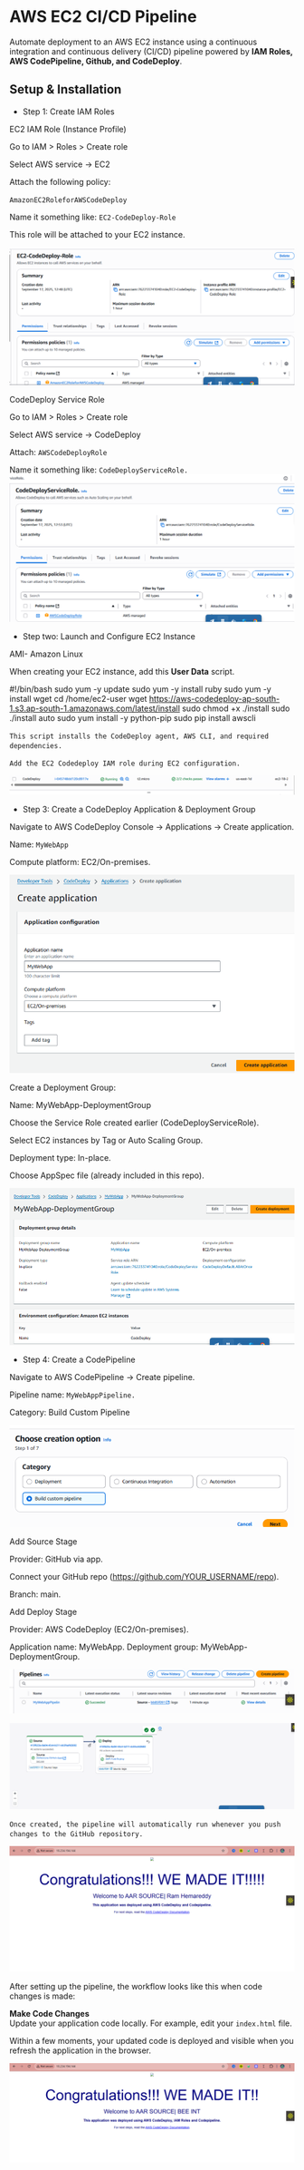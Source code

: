 # AWS EC2 CI/CD Pipeline

Automate deployment to an AWS EC2 instance using a continuous integration and continuous delivery (CI/CD) pipeline powered by **IAM Roles, AWS CodePipeline, Github, and CodeDeploy**.

## Setup & Installation

 - Step 1: Create IAM Roles

EC2 IAM Role (Instance Profile)

Go to IAM > Roles > Create role

Select AWS service → EC2

Attach the following policy:

`AmazonEC2RoleforAWSCodeDeploy`

Name it something like: `EC2-CodeDeploy-Role`

This role will be attached to your EC2 instance.

![](img/EC2-CodeDeploy-Role.png)


CodeDeploy Service Role

Go to IAM > Roles > Create role

Select AWS service → CodeDeploy

Attach: `AWSCodeDeployRole`

Name it something like: `CodeDeployServiceRole.`
![](img/CodeDeployServiceRole.png)

- Step two: Launch and Configure EC2 Instance

AMI- Amazon Linux


When creating your EC2 instance, add this **User Data** script.


#!/bin/bash
sudo yum -y update
sudo yum -y install ruby
sudo yum -y install wget
cd /home/ec2-user
wget https://aws-codedeploy-ap-south-1.s3.ap-south-1.amazonaws.com/latest/install
sudo chmod +x ./install
sudo ./install auto
sudo yum install -y python-pip
sudo pip install awscli

`This script installs the CodeDeploy agent, AWS CLI, and required dependencies.`

`Add the EC2 Codedeploy IAM role during EC2 configuration.`

![](img/EC2.png)

 - Step 3: Create a CodeDeploy Application & Deployment Group

Navigate to AWS CodeDeploy Console → Applications → Create application.

Name: `MyWebApp`

Compute platform: EC2/On-premises.

![](img/MyWebApp%20Codedeploy.png)

Create a Deployment Group:

Name: MyWebApp-DeploymentGroup

Choose the Service Role created earlier (CodeDeployServiceRole).

Select EC2 instances by Tag or Auto Scaling Group.

Deployment type: In-place.

Choose AppSpec file (already included in this repo).

![](img/Depoyment%20Groups.png)



- Step 4: Create a CodePipeline

Navigate to AWS CodePipeline → Create pipeline.

Pipeline name: `MyWebAppPipeline.`

Category: Build Custom Pipeline

![](img/Custom%20pipeline.png)

Add Source Stage

Provider: GitHub via app.

Connect your GitHub repo (https://github.com/YOUR_USERNAME/repo).

Branch: main.


Add Deploy Stage

Provider: AWS CodeDeploy (EC2/On-premises).

Application name: MyWebApp.
Deployment group: MyWebApp-DeploymentGroup.


![](img/PIPELINE%20CREATED.png)

![](img/WORKING%20PIPELINE.png)



`Once created, the pipeline will automatically run whenever you push changes to the GitHub repository.`


![](img/WEB%20PAGE.png)


After setting up the pipeline, the workflow looks like this when code changes is made:

 **Make Code Changes**  
   Update your application code locally. For example, edit your `index.html` file. 

   Within a few moments, your updated code is deployed and visible when you refresh the application in the browser.

   ![](img/CODE%20CHANGES.png)